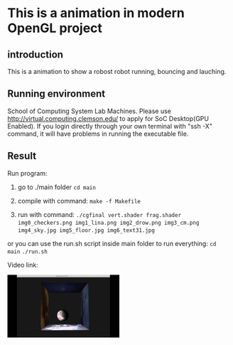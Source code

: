 # This is a animation in modern OpenGL project


## introduction

This is a animation to show a robost robot running, bouncing and lauching. 

## Running environment

School of Computing System Lab Machines.
Please use http://virtual.computing.clemson.edu/ to apply for SoC Desktop(GPU Enabled).
If you login directly through your own terminal with "ssh -X" command, it will have problems in running the executable file.

## Result
Run program:
1) go to ./main folder
`cd main`

2) compile with command:
`make -f Makefile`

3) run with command:
`./cgfinal vert.shader frag.shader img0_checkers.png img1_lina.png img2_drow.png img3_cm.png img4_sky.jpg img5_floor.jpg img6_text31.jpg`

or 
you can use the run.sh script inside main folder to run everything:
`cd main`
`./run.sh`


Video link:

[<img src="https://github.com/AilWe/Small-robot/blob/main/mq2.jpg" width="50%">](https://youtu.be/W_aOmFOVz1w)



